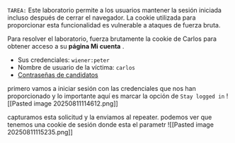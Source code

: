 `TAREA:` Este laboratorio permite a los usuarios mantener la sesión iniciada incluso después de cerrar el navegador. La cookie utilizada para proporcionar esta funcionalidad es vulnerable a ataques de fuerza bruta.

Para resolver el laboratorio, fuerza brutamente la cookie de Carlos para obtener acceso a su **página Mi cuenta** .

- Sus credenciales: `wiener:peter`
- Nombre de usuario de la víctima: `carlos`
- [Contraseñas de candidatos](https://portswigger.net/web-security/authentication/auth-lab-passwords)

primero vamos a iniciar sesión con las credenciales que nos han proporcionado y lo importante aquí es marcar la opción de `Stay logged in`
![[Pasted image 20250811114612.png]]

capturamos esta solicitud y la enviamos al repeater. podemos ver que tenemos una cookie de sesión donde esta el parametr
![[Pasted image 20250811115235.png]]